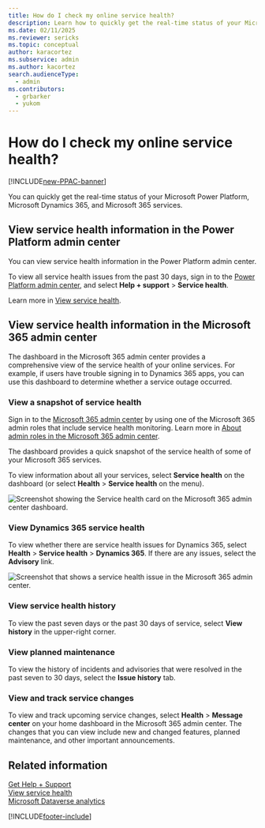 ```yaml
---
title: How do I check my online service health?
description: Learn how to quickly get the real-time status of your Microsoft Power Platform, Microsoft Dynamics 365, and Microsoft 365 services.
ms.date: 02/11/2025
ms.reviewer: sericks
ms.topic: conceptual
author: karacortez
ms.subservice: admin
ms.author: kacortez
search.audienceType: 
  - admin
ms.contributors:
  - grbarker
  - yukom
---
```

# How do I check my online service health?

[!INCLUDE[new-PPAC-banner](~/includes/new-PPAC-banner.md)]

You can quickly get the real-time status of your Microsoft Power Platform, Microsoft Dynamics 365, and Microsoft 365 services.

## View service health information in the Power Platform admin center

You can view service health information in the Power Platform admin center.

To view all service health issues from the past 30 days, sign in to the [Power Platform admin center](https://admin.powerplatform.microsoft.com/home), and select **Help + support** \> **Service health**.

Learn more in [View service health](view-service-health.md).

## View service health information in the Microsoft 365 admin center

The dashboard in the Microsoft 365 admin center provides a comprehensive view of the service health of your online services. For example, if users have trouble signing in to Dynamics 365 apps, you can use this dashboard to determine whether a service outage occurred.

### View a snapshot of service health

Sign in to the [Microsoft 365 admin center](https://admin.microsoft.com/) by using one of the Microsoft 365 admin roles that include service health monitoring. Learn more in [About admin roles in the Microsoft 365 admin center](/microsoft-365/admin/add-users/about-admin-roles).

The dashboard provides a quick snapshot of the service health of some of your Microsoft 365 services.

To view information about all your services, select **Service health** on the dashboard (or select **Health** \> **Service health** on the menu).

![Screenshot showing the Service health card on the Microsoft 365 admin center dashboard.](media/office-365-admin-center-service-health-dashboard.png "Screenshot showing the Service health card on the Microsoft 365 admin center dashboard.")

### View Dynamics 365 service health

To view whether there are service health issues for Dynamics 365, select **Health** \> **Service health** \> **Dynamics 365**. If there are any issues, select the **Advisory** link.

![Screenshot that shows a service health issue in the Microsoft 365 admin center.](media/office-365-admin-center-service-issue.png "Screenshot that shows a service health issue in the Microsoft 365 admin center")

### View service health history

To view the past seven days or the past 30 days of service, select **View history** in the upper-right corner.

### View planned maintenance

To view the history of incidents and advisories that were resolved in the past seven to 30 days, select the **Issue history** tab.

### View and track service changes

To view and track upcoming service changes, select **Health** \> **Message center** on your home dashboard in the Microsoft 365 admin center. The changes that you can view include new and changed features, planned maintenance, and other important announcements.

## Related information

[Get Help + Support](get-help-support.md)<br>
[View service health](view-service-health.md)<br>
[Microsoft Dataverse analytics](analytics-common-data-service.md)

[!INCLUDE[footer-include](../includes/footer-banner.md)]
